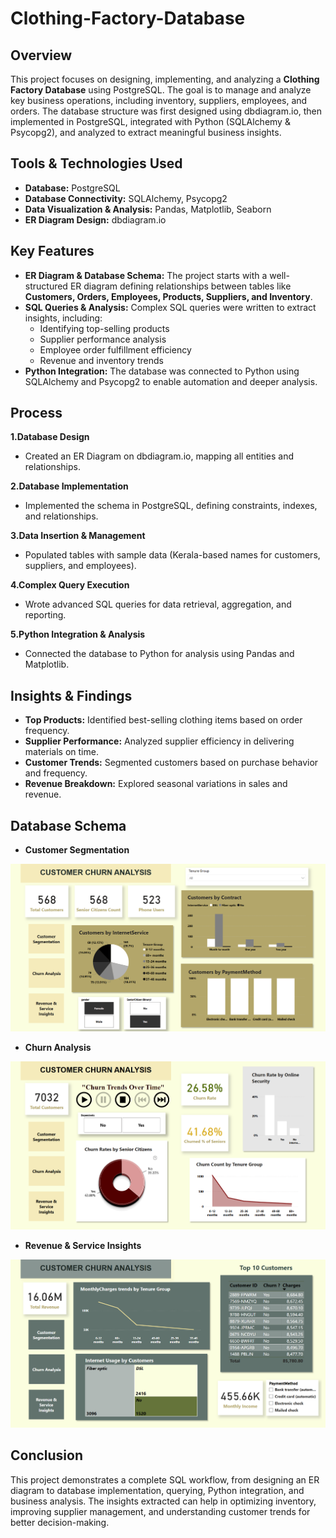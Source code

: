 # Clothing-Factory-Database

## Overview
This project focuses on designing, implementing, and analyzing a **Clothing Factory Database** using PostgreSQL. The goal is to manage and analyze key business operations, including inventory, suppliers, employees, and orders. The database structure was first designed using dbdiagram.io, then implemented in PostgreSQL, integrated with Python (SQLAlchemy & Psycopg2), and analyzed to extract meaningful business insights.

## Tools & Technologies Used
- **Database:** PostgreSQL
- **Database Connectivity:** SQLAlchemy, Psycopg2
- **Data Visualization & Analysis:** Pandas, Matplotlib, Seaborn
- **ER Diagram Design:** dbdiagram.io

## Key Features
- **ER Diagram & Database Schema:** The project starts with a well-structured ER diagram defining relationships between tables like **Customers, Orders, Employees, Products, Suppliers, and Inventory**.
- **SQL Queries & Analysis:** Complex SQL queries were written to extract insights, including:
  - Identifying top-selling products
  - Supplier performance analysis
  - Employee order fulfillment efficiency
  - Revenue and inventory trends
- **Python Integration:** The database was connected to Python using SQLAlchemy and Psycopg2 to enable automation and deeper analysis.

## Process
**1.Database Design**
  - Created an ER Diagram on dbdiagram.io, mapping all entities and relationships.
    
**2.Database Implementation**
  - Implemented the schema in PostgreSQL, defining constraints, indexes, and relationships.

**3.Data Insertion & Management**
  - Populated tables with sample data (Kerala-based names for customers, suppliers, and employees).

**4.Complex Query Execution**
  - Wrote advanced SQL queries for data retrieval, aggregation, and reporting.

**5.Python Integration & Analysis**
  - Connected the database to Python for analysis using Pandas and Matplotlib.

## Insights & Findings
- **Top Products:** Identified best-selling clothing items based on order frequency.
- **Supplier Performance:** Analyzed supplier efficiency in delivering materials on time.
- **Customer Trends:** Segmented customers based on purchase behavior and frequency.
- **Revenue Breakdown:** Explored seasonal variations in sales and revenue.

## Database Schema
- **Customer Segmentation**
  
![Dashboard View](https://github.com/muhdshahan/Customer-Churn-Dashboard/blob/main/Image%20view/one.png)


- **Churn Analysis**
  
![Dashboard View](https://github.com/muhdshahan/Customer-Churn-Dashboard/blob/main/Image%20view/two.png)


- **Revenue & Service Insights**
  
![Dashboard View](https://github.com/muhdshahan/Customer-Churn-Dashboard/blob/main/Image%20view/three.png)

## Conclusion
This project demonstrates a complete SQL workflow, from designing an ER diagram to database implementation, querying, Python integration, and business analysis. The insights extracted can help in optimizing inventory, improving supplier management, and understanding customer trends for better decision-making.
